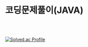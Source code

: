 
# 코딩문제풀이(JAVA)
</br>
</br>

[![Solved.ac Profile](http://mazassumnida.wtf/api/v2/generate_badge?boj=asxz_zsu)](https://solved.ac/asxz_zsu/)
